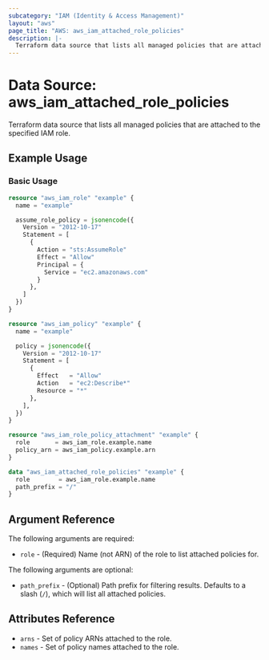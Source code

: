 ```yaml
---
subcategory: "IAM (Identity & Access Management)"
layout: "aws"
page_title: "AWS: aws_iam_attached_role_policies"
description: |-
  Terraform data source that lists all managed policies that are attached to the specified IAM role.
---
```


# Data Source: aws_iam_attached_role_policies

Terraform data source that lists all managed policies that are attached to the specified IAM role.

## Example Usage

### Basic Usage

```terraform
resource "aws_iam_role" "example" {
  name = "example"

  assume_role_policy = jsonencode({
    Version = "2012-10-17"
    Statement = [
      {
        Action = "sts:AssumeRole"
        Effect = "Allow"
        Principal = {
          Service = "ec2.amazonaws.com"
        }
      },
    ]
  })
}

resource "aws_iam_policy" "example" {
  name = "example"

  policy = jsonencode({
    Version = "2012-10-17"
    Statement = [
      {
        Effect   = "Allow"
        Action   = "ec2:Describe*"
        Resource = "*"
      },
    ],
  })
}

resource "aws_iam_role_policy_attachment" "example" {
  role       = aws_iam_role.example.name
  policy_arn = aws_iam_policy.example.arn
}

data "aws_iam_attached_role_policies" "example" {
  role        = aws_iam_role.example.name
  path_prefix = "/"
}
```

## Argument Reference

The following arguments are required:

* `role` - (Required) Name (not ARN) of the role to list attached policies for.

The following arguments are optional:

* `path_prefix` - (Optional) Path prefix for filtering results. Defaults to a slash (`/`), which will list all attached policies.

## Attributes Reference

* `arns` - Set of policy ARNs attached to the role.
* `names` - Set of policy names attached to the role.

[1]: https://awscli.amazonaws.com/v2/documentation/api/latest/reference/iam/list-attached-role-policies.html
